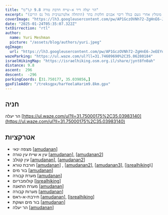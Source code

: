 ```yaml
--- 
title: "הר יעלה דיר א-שייח חרבת טורה 9.8 ק\"מ"
excerpt: "מסלול מעל נחל שורק. לא מומלץ אחרי גשם בגלל ריבוי אבנים חלקות בהר (התחלה אלטרנטיבית מול נס הרים)"
coverImage: "https://lh3.googleusercontent.com/pw/AP1GczOVNh72-ZgHnE6-JeEEYd9td9mVp5L0JH5paO6Kuyibs_LOOYexmYNtLAYWPrsRS9aulir38tYUJW6Mhhowg9Jjuq_oPpsbngebaRf7mQPnnpu6UxnO=w1300-h630"
date: "2025-01-24T05:35:07.322Z"
txtDirrection: "rtl"
author:
  name: Yuri Meshman
  picture: "/assets/blog/authors/yuri.jpeg"
ogImage:
  url: "https://lh3.googleusercontent.com/pw/AP1GczOVNh72-ZgHnE6-JeEEYd9td9mVp5L0JH5paO6Kuyibs_LOOYexmYNtLAYWPrsRS9aulir38tYUJW6Mhhowg9Jjuq_oPpsbngebaRf7mQPnnpu6UxnO"
wazeParking: "https://ul.waze.com/ul?ll=31.74609690%2C35.06280184"
israelHikingMap: "https://israelhiking.osm.org.il/share/jynt8fn0ah"
distance: 9.8
ascent:  296
descent:  -296
parkingCoords: [31.750177, 35.039856,]
gpxFileAddr: "/treksgpx/harYeelaHarim9.8km.gpx"
---
```



## חניה
הר יעלה
[https://ul.waze.com/ul?ll=31.75000175%2C35.03983140](https://ul.waze.com/ul?ll=31.75000175%2C35.03983140)

## אטרקציות

- מצפה ינאי  \[[amudanan](https://amudanan.co.il/#!wiki=P930135)\]
- עין א שייח עין טורה  \[[amudanan](https://amudanan.co.il/#!wiki=P175587)\], \[[amudanan2](https://amudanan.co.il/#!wiki=P289319)\]
- עין קטלב  \[[amudanan](https://amudanan.co.il/#!wiki=P106688)\], \[[amudanan2](https://amudanan.co.il/#!wiki=P537769)\]
- חורבת טורא \[[amudanan](https://amudanan.co.il/#!wiki=P973961)\] , \[[amudanan2](https://amudanan.co.il/#!wiki=P466905)\], \[[amudanan3](https://amudanan.co.il/#!wiki=P851449)\], \[[isrealhiking](https://israelhiking.osm.org.il/poi/OSM/node_4375306175?)\] 
- בור מים \[[amudanan](https://amudanan.co.il/#!wiki=P808080)\]
- מערת קבורה \[[amudanan](https://amudanan.co.il/#!wiki=P229551)\]
- קולומבריום \[[isrealhiking](http://sraelhiking.osm.org.il/poi/OSM/node_8687889217)\]
- מערת התאנה \[[amudanan](https://amudanan.co.il/#!wiki=P996954)\]
- מערות קבורה \[[amudanan](https://amudanan.co.il/#!wiki=P775762)\]
- חירבת-א-ראס \[[amudanan](https://amudanan.co.il/#!wiki=P432207)\], \[[isrealhiking](https://israelhiking.osm.org.il/poi/OSM/node_10058883808)\]
- בור מים ושוקת \[[amudanan](https://amudanan.co.il/#!wiki=P10258)\]
- הר יעלה \[[amudanan](https://amudanan.co.il/#!wiki=P960211)\]



